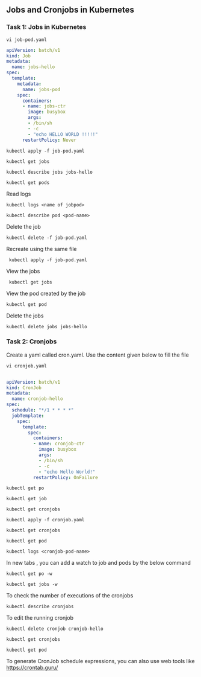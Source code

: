 ## Jobs and Cronjobs in Kubernetes

### Task 1: Jobs in Kubernetes 
```
vi job-pod.yaml
```
```yaml
apiVersion: batch/v1
kind: Job
metadata:
  name: jobs-hello
spec:
  template:
    metadata:
      name: jobs-pod
    spec:
      containers:
      - name: jobs-ctr
        image: busybox
        args:
        - /bin/sh
        - -c
        - "echo HELLO WORLD !!!!!"
      restartPolicy: Never
```
```
kubectl apply -f job-pod.yaml
```
```
kubectl get jobs
```
```
kubectl describe jobs jobs-hello
```
```
kubectl get pods
```

Read logs 
```
kubectl logs <name of jobpod>
```
```
kubectl describe pod <pod-name>
```
Delete the job
```
kubectl delete -f job-pod.yaml
```
Recreate using the same file
```
 kubectl apply -f job-pod.yaml
```
View the jobs
```
 kubectl get jobs
```
View the pod created by the job
```
kubectl get pod
```
Delete the jobs
```
kubectl delete jobs jobs-hello
```

### Task 2: Cronjobs 

Create a yaml called cron.yaml. Use the content given below to fill the file
```
vi cronjob.yaml
```
```yaml
 
apiVersion: batch/v1
kind: CronJob
metadata:
  name: cronjob-hello
spec:
  schedule: "*/1 * * * *"
  jobTemplate:
    spec:
      template:
        spec:
          containers:
          - name: cronjob-ctr
            image: busybox
            args:
            - /bin/sh
            - -c
            - "echo Hello World!"
          restartPolicy: OnFailure
```

```
kubectl get po
```
```
kubectl get job
```
```
kubectl get cronjobs 
```

```
kubectl apply -f cronjob.yaml
```
```
kubectl get cronjobs
```
```
kubectl get pod
```
```
kubectl logs <cronjob-pod-name>
```
In new tabs , you can add a watch to job and pods by the below command
```
kubectl get po -w
```
```
kubectl get jobs -w
```
To check the number of executions of the cronjobs
```
kubectl describe cronjobs
```
To edit the running cronjob
```
kubectl delete cronjob cronjob-hello
```
```
kubectl get cronjobs
```
```
kubectl get pod
```
To generate CronJob schedule expressions, you can also use web tools like https://crontab.guru/
